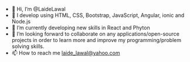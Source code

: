 - 👋 Hi, I’m @LaideLawal
- 👀 I develop using HTML, CSS, Bootstrap, JavaScript, Angular, ionic and Node.js
- 🌱 I’m currently developing new skills in React and Phyton
- 💞️ I’m looking forward to collaborate on any applications/open-source projects in order to learn more and improve my programming/problem solving skills.
- 📫 How to reach me laide_lawal@yahoo.com 

<!---
LaideLawal/LaideLawal is a ✨ special ✨ repository because its `README.md` (this file) appears on your GitHub profile.
You can click the Preview link to take a look at your changes.
--->
